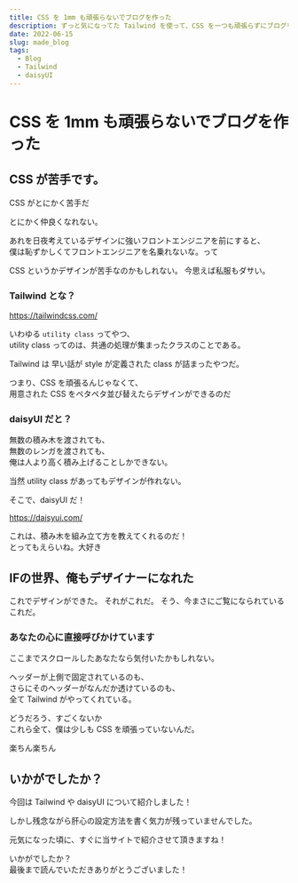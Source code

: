 ```yaml
---
title: CSS を 1mm も頑張らないでブログを作った
description: ずっと気になってた Tailwind を使って、CSS を一つも頑張らずにブログを作りました
date: 2022-06-15
slug: made_blog
tags:
  - Blog
  - Tailwind
  - daisyUI
---
```


# CSS を 1mm も頑張らないでブログを作った

## CSS が苦手です。

CSS がとにかく苦手だ

とにかく仲良くなれない。

あれを日夜考えているデザインに強いフロントエンジニアを前にすると、  
僕は恥ずかしくてフロントエンジニアを名乗れないな。って

CSS というかデザインが苦手なのかもしれない。
今思えば私服もダサい。

### Tailwind とな？

https://tailwindcss.com/

いわゆる `utility class` ってやつ、  
utility class ってのは、共通の処理が集まったクラスのことである。  

Tailwind は
早い話が style が定義された class が詰まったやつだ。

つまり、CSS を頑張るんじゃなくて、  
用意された CSS をペタペタ並び替えたらデザインができるのだ

### daisyUI だと？

無数の積み木を渡されても、  
無数のレンガを渡されても、  
俺は人より高く積み上げることしかできない。

当然 utility class があってもデザインが作れない。

そこで、daisyUI だ！

https://daisyui.com/

これは、積み木を組み立て方を教えてくれるのだ！  
とってもえらいね。大好き

## IFの世界、俺もデザイナーになれた

これでデザインができた。
それがこれだ。
そう、今まさにご覧になられているこれだ。

### あなたの心に直接呼びかけています

ここまでスクロールしたあなたなら気付いたかもしれない。

ヘッダーが上側で固定されているのも、  
さらにそのヘッダーがなんだか透けているのも、  
全て Tailwind がやってくれている。

どうだろう、すごくないか  
これら全て、僕は少しも CSS を頑張っていないんだ。

楽ちん楽ちん

## いかがでしたか？

今回は Tailwind や daisyUI について紹介しました！

しかし残念ながら肝心の設定方法を書く気力が残っていませんでした。

元気になった頃に、すぐに当サイトで紹介させて頂きますね！

いかがでしたか？  
最後まで読んでいただきありがとうございました！
